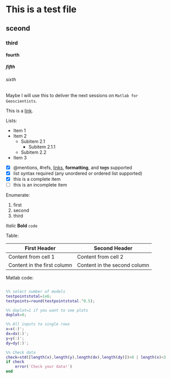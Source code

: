 <!--
# Ángel Rodés

[Home](https://angelrodes.github.io/)

---
-->
# This is a test file

## sceond 

### third

#### fourth

##### fifth

###### sixth


Maybe I will use this to deliver the next sessions on `Matlab for Geoscientists`.

This is a [link](https://angelrodes.github.io/).

Lists:

* Item 1
* Item 2
    * Subitem 2.1
        * Subitem 2.1.1
    * Subitem 2.2
* Item 3

- [x] @mentions, #refs, [links](), **formatting**, and <del>tags</del> supported
- [x] list syntax required (any unordered or ordered list supported)
- [x] this is a complete item
- [ ] this is an incomplete item

Enumerate:

1. first
1. second
1. third

*Italic* **Bold** `code`

Table:

First Header | Second Header
------------ | -------------
Content from cell 1 | Content from cell 2
Content in the first column | Content in the second column




Matlab code:

```matlab

%% select number of models
testpointstotal=1e6;
testpoints=round(testpointstotal.^0.5);

%% doplot=1 if you want to see plots
doplot=0;

%% All inputs to single rows
x=x(:)';
dx=dx(:)';
y=y(:)';
dy=dy(:)';

%% Check data
check=std([length(x),length(y),length(dx),length(dy)])>0 | length(x)<3 | min(dy)<0 | min(dx)<0;
if check
    error('Check your data!')
end
```

<!--
![image](https://angelrodes.files.wordpress.com/2021/09/yo-china_pixelado.gif)
-->
